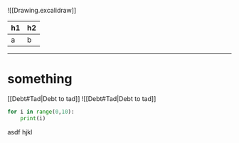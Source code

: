 ![[Drawing.excalidraw]]

| h1  | h2  |
| --- | --- |
| a   | b   |

---

# something

[[Debt#Tad|Debt to tad]]
![[Debt#Tad|Debt to tad]]

```Python
for i in range(0,10):
	print(i)
```

asdf
hjkl